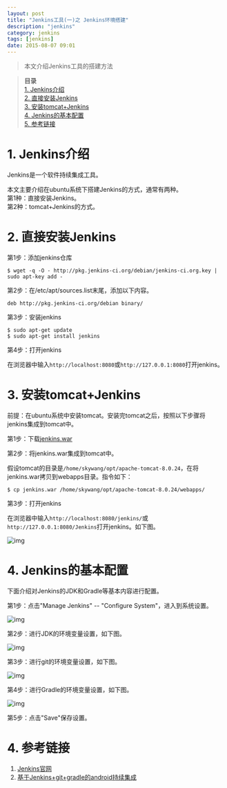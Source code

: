 ```yaml
---
layout: post
title: "Jenkins工具(一)之 Jenkins环境搭建"
description: "jenkins"
category: jenkins
tags: [jenkins]
date: 2015-08-07 09:01
---
```


> 本文介绍Jenkins工具的搭建方法

> **目录**  
[1. Jenkins介绍](#anchor1)  
[2. 直接安装Jenkins](#anchor2)  
[3. 安装tomcat+Jenkins](#anchor3)  
[4. Jenkins的基本配置](#anchor4)  
[5. 参考链接](#anchor5)  


<a name="anchor1"></a>
# 1. Jenkins介绍

Jenkins是一个软件持续集成工具。

本文主要介绍在ubuntu系统下搭建Jenkins的方式，通常有两种。  
第1种：直接安装Jenkins。  
第2种：tomcat+Jenkins的方式。


<a name="anchor2"></a>
# 2. 直接安装Jenkins

第1步：添加jenkins仓库

    $ wget -q -O - http://pkg.jenkins-ci.org/debian/jenkins-ci.org.key | sudo apt-key add -

第2步：在/etc/apt/sources.list末尾，添加以下内容。

    deb http://pkg.jenkins-ci.org/debian binary/

第3步：安装jenkins

    $ sudo apt-get update
    $ sudo apt-get install jenkins

第4步：打开jenkins

在浏览器中输入`http://localhost:8080`或`http://127.0.0.1:8080`打开jenkins。


<a name="anchor3"></a>
# 3. 安装tomcat+Jenkins

前提：在ubuntu系统中安装tomcat。安装完tomcat之后，按照以下步骤将jenkins集成到tomcat中。


第1步：下载[jenkins.war](http://mirrors.jenkins-ci.org/war/latest/jenkins.war)

第2步：将jenkins.war集成到tomcat中。

假设tomcat的目录是`/home/skywang/opt/apache-tomcat-8.0.24`，在将jenkins.war拷贝到webapps目录。指令如下：

    $ cp jenkins.war /home/skywang/opt/apache-tomcat-8.0.24/webapps/


第3步：打开jenkins

在浏览器中输入`http://localhost:8080/jenkins/`或`http://127.0.0.1:8080/Jenkins`打开jenkins。如下图。

![img](/media/pic/tools/jenkins/j1_01.jpg)


<a name="anchor4"></a>
# 4. Jenkins的基本配置

下面介绍对Jenkins的JDK和Gradle等基本内容进行配置。

第1步：点击"Manage Jenkins" -- "Configure System"，进入到系统设置。

![img](/media/pic/tools/jenkins/j1_02.jpg)

第2步：进行JDK的环境变量设置，如下图。

![img](/media/pic/tools/jenkins/j1_03.jpg)

第3步：进行git的环境变量设置，如下图。

![img](/media/pic/tools/jenkins/j1_04.jpg)

第4步：进行Gradle的环境变量设置，如下图。

![img](/media/pic/tools/jenkins/j1_05.jpg)

第5步：点击"Save"保存设置。


<a name="anchor5"></a>
# 4. 参考链接

1. [Jenkins官网](http://jenkins-ci.org/)
2. [基于Jenkins+git+gradle的android持续集成](http://blog.csdn.net/voiceofnet/article/details/45197883)

